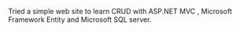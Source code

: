 Tried a simple web site to learn CRUD with ASP.NET MVC , Microsoft Framework Entity and Microsoft SQL server.
